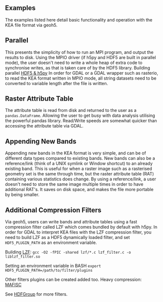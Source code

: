 Examples
--------

The examples listed here detail basic functionality and operation with the KEA file format via geoh5.


Parallel
--------

This presents the simplicity of how to run an MPI program, and output the results to disk.
Using the MPIO driver (if h5py and HDF5 are built in parallel mode), the user doesn't
need to write a whole heap of extra code to synchronise writes, as that is taken care of
by the HDF5 library.
Building parallel [HDF5 & h5py](http://docs.h5py.org/en/latest/mpi.html)
In order for GDAL or a GDAL wrapper such as rasterio, to read the KEA format written in MPIO mode,
all string datasets need to be converted to variable length after the file is written.


Raster Attribute Table
----------------------

The attribute table is read from disk and returned to the user as a `pandas.DataFrame`.
Allowing the user to get busy with data analysis utilising the powerful pandas library.
Read/Write speeds are somewhat quicker than accessing the attribute table via GDAL.


Appending New Bands
-------------------

Appending new bands in the KEA format is very simple, and can be of different data types
compared to existing bands.
New bands can also be a reference/link (think of a UNIX symlink or Window shortcut) to
an already existing band. This is useful for when a raster image such as a rasterised
geometry set is the same through time, but the raster attribute table (RAT) containing
various statistics does change. By using a reference/link, a user doesn't need to
store the same image multiple times in order to have additional RAT's. It saves on
disk space, and makes the file more portable by being smaller.


Additional Compression Filters
------------------------------

Via geoh5, users can write bands and attribute tables using a fast compression filter
called LZF which comes bundled by default with h5py.
In order for GDAL to interpret KEA files with the LZF compression filter, you need
to build LZF as a HDF5 dynamically loaded filter, and set `HDF5_PLUGIN_PATH`
as an environment variable.

Building [LZF](https://github.com/h5py/h5py/tree/master/lzf):
`gcc -O2 -fPIC -shared lzf/*.c lzf_filter.c -o liblzf_filter.so`

Setting an environment variable in BASH
`export HDF5_PLUGIN_PATH=/path/to/filter/plugins`

Other filters plugins can be created added too.
Heavy compression:
[MAFISC](https://wr.informatik.uni-hamburg.de/research/projects/icomex/mafisc)

See [HDFGroup](https://www.hdfgroup.org/services/filters.html) for more filters.
